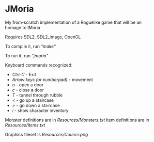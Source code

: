 # JMoria
My from-scratch implementation of a Roguelike game that will be an homage to IMoria

Requires SDL2, SDL2_image, OpenGL

To compile it, run _"make"_

To run it, run _"jmoria"_

Keyboard commands recognized:
* *Ctrl-C* - Exit
* *Arrow keys (or numberpad)* - movement
* *o* - open a door
* *c* - close a door
* *T* - tunnel through rubble
* *<* - go up a staircase
* *>* - go down a staircase
* *i* - show character inventory

Monster definitions are in _Resources/Monsters.txt_
Item definitions are in _Resources/Items.txt_

Graphics tileset is _Resources/Courier.png_
